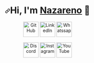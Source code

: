 <h1 align="center" tabindex="-1" dir="auto"><a id="user-content-hi-im-Nazareno-" class="anchor" aria-hidden="true" href="#hi-im-Nazareno-"><svg class="octicon octicon-link" viewBox="0 0 16 16" version="1.1" width="16" height="16" aria-hidden="true"><path d="m7.775 3.275 1.25-1.25a3.5 3.5 0 1 1 4.95 4.95l-2.5 2.5a3.5 3.5 0 0 1-4.95 0 .751.751 0 0 1 .018-1.042.751.751 0 0 1 1.042-.018 1.998 1.998 0 0 0 2.83 0l2.5-2.5a2.002 2.002 0 0 0-2.83-2.83l-1.25 1.25a.751.751 0 0 1-1.042-.018.751.751 0 0 1-.018-1.042Zm-4.69 9.64a1.998 1.998 0 0 0 2.83 0l1.25-1.25a.751.751 0 0 1 1.042.018.751.751 0 0 1 .018 1.042l-1.25 1.25a3.5 3.5 0 1 1-4.95-4.95l2.5-2.5a3.5 3.5 0 0 1 4.95 0 .751.751 0 0 1-.018 1.042.751.751 0 0 1-1.042.018 1.998 1.998 0 0 0-2.83 0l-2.5 2.5a1.998 1.998 0 0 0 0 2.83Z"></path></svg></a>Hi, I'm <a href="https://nrios.vercel.app/" rel="nofollow">Nazareno</a> <g-emoji class="g-emoji" alias="wave" fallback-src="https://github.githubassets.com/images/icons/emoji/unicode/1f44b.png">👋</g-emoji></h1>

<p align="center" dir="auto">
  <a href="https://github.com/NazarenoRios">
    <themed-picture data-catalyst-inline="true" data-catalyst=""><picture>
      <source media="(prefers-color-scheme: light),(prefers-color-scheme: dark)" srcset="https://camo.githubusercontent.com/fb34c11547340351f4016ff584064dfb6c7a8b5cd98dc8e040b368f61d0d79a0/68747470733a2f2f63646e2e73696d706c6569636f6e732e6f72672f6769746875622f7768697465" data-canonical-src="https://cdn.simpleicons.org/github/white" class="source-dark">
      <img alt="GitHub" title="GitHub" height="48" width="48" color="white" src="https://camo.githubusercontent.com/fb34c11547340351f4016ff584064dfb6c7a8b5cd98dc8e040b368f61d0d79a0/68747470733a2f2f63646e2e73696d706c6569636f6e732e6f72672f6769746875622f7768697465" data-canonical-src="https://cdn.simpleicons.org/github" style="visibility:visible;max-width:100%;"></picture></themed-picture></a>
  <a href="https://www.linkedin.com/in/nazareno-rios/" rel="nofollow">
    <img alt="LinkedIn" title="LinkedIn" height="48" width="48" src="https://camo.githubusercontent.com/00974afc84e6984c98cb5c971879e88b31387aa90f1f91795586266a48d2ed88/68747470733a2f2f63646e2e73696d706c6569636f6e732e6f72672f6c696e6b6564696e" data-canonical-src="https://cdn.simpleicons.org/linkedin" style="max-width: 100%;"></a>
  <a href="https://wa.me/+5492216567792" rel="nofollow">
    <img alt="Whatssap" title="Whatssap" height="48" width="48" src="https://i.imgur.com/DQ9Pfub.png" data-canonical-src="https://cdn.simpleicons.org/npm" style="max-width: 100%;"></a>
</p>

<p align="center" dir="auto">
  <a href="https://discord.gg/sMPEpheTBE" rel="nofollow">
    <img alt="Discord" title="Discord" height="48" width="48" src="https://camo.githubusercontent.com/98eef00fa2e5a2db274d8695fa77ab1bd190b59493b62707352e6579b5186026/68747470733a2f2f63646e2e73696d706c6569636f6e732e6f72672f646973636f7264" data-canonical-src="https://cdn.simpleicons.org/discord" style="max-width: 100%;"></a>
  <a href="https://www.threads.net/@peterthehan" rel="nofollow">
    <themed-picture data-catalyst-inline="true" data-catalyst=""><picture>
      <source media="not all" srcset="https://camo.githubusercontent.com/f2b7f8e42754a2b97f6945e587585c210ae861e68e774d50f11e943b6e78c202/68747470733a2f2f63646e2e73696d706c6569636f6e732e6f72672f746872656164732f7768697465" data-canonical-src="https://cdn.simpleicons.org/threads/white" class="source-dark source-light">
      <img alt="Instagram" title="Instagram" height="48" width="48" src="https://i.imgur.com/tbY3BR0.png" data-canonical-src="https://cdn.simpleicons.org/threads" style="visibility:visible;max-width:100%;"></picture></themed-picture></a>
  <a href="https://www.youtube.com/@nan7s" rel="nofollow">
    <img alt="YouTube" title="YouTube" height="48" width="48" src="https://camo.githubusercontent.com/49016b3e10a42311ae32711f44e5062f8785491e90314f276446f4010e538b7a/68747470733a2f2f63646e2e73696d706c6569636f6e732e6f72672f796f7574756265" data-canonical-src="https://cdn.simpleicons.org/youtube" style="max-width: 100%;"></a>
</p>
